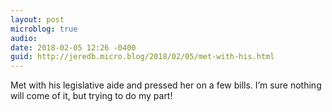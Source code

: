 ```yaml
---
layout: post
microblog: true
audio: 
date: 2018-02-05 12:26 -0400
guid: http://jeredb.micro.blog/2018/02/05/met-with-his.html
---
```

Met with his legislative aide and pressed her on a few bills. I’m sure nothing will come of it, but trying to do my part!
